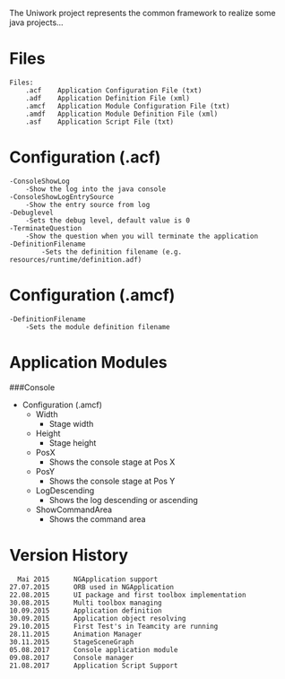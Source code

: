 The Uniwork project represents the common framework to realize some java projects...

Files
=====
    
    Files:
        .acf    Application Configuration File (txt)
        .adf    Application Definition File (xml)
        .amcf   Application Module Configuration File (txt)        
        .amdf   Application Module Definition File (xml)
        .asf    Application Script File (txt)

Configuration (.acf)
====================

    -ConsoleShowLog
        -Show the log into the java console
    -ConsoleShowLogEntrySource
        -Show the entry source from log
    -Debuglevel
        -Sets the debug level, default value is 0
    -TerminateQuestion
        -Show the question when you will terminate the application
    -DefinitionFilename
            -Sets the definition filename (e.g. resources/runtime/definition.adf)   
        
Configuration (.amcf)
=====================

    -DefinitionFilename
        -Sets the module definition filename

Application Modules
===================

###Console
-   Configuration (.amcf)
       -    Width
            -   Stage width
       -    Height
            -   Stage height
       -    PosX
            -   Shows the console stage at Pos X   
       -    PosY
            -   Shows the console stage at Pos Y   
       -    LogDescending
            -   Shows the log descending or ascending
       -    ShowCommandArea
            -   Shows the command area      


Version History
===============

      Mai 2015      NGApplication support
    27.07.2015      ORB used in NGApplication
    22.08.2015      UI package and first toolbox implementation
    30.08.2015      Multi toolbox managing
    10.09.2015      Application definition
    30.09.2015      Application object resolving
    29.10.2015      First Test's in Teamcity are running
    28.11.2015      Animation Manager
    30.11.2015      StageSceneGraph
    05.08.2017      Console application module
    09.08.2017      Console manager
    21.08.2017      Application Script Support
